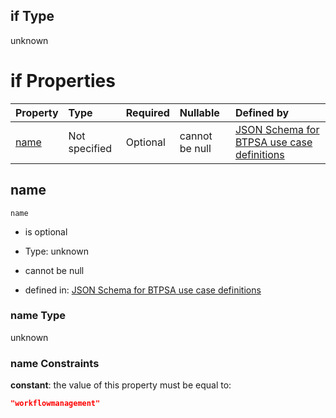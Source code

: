 ## if Type

unknown

# if Properties

| Property      | Type          | Required | Nullable       | Defined by                                                                                                                                                                                                          |
| :------------ | :------------ | :------- | :------------- | :------------------------------------------------------------------------------------------------------------------------------------------------------------------------------------------------------------------ |
| [name](#name) | Not specified | Optional | cannot be null | [JSON Schema for BTPSA use case definitions](btpsa-usecase-properties-services-items-allof-1-then-allof-118-if-properties-name.md "undefined#/properties/services/items/allOf/1/then/allOf/118/if/properties/name") |

## name



`name`

*   is optional

*   Type: unknown

*   cannot be null

*   defined in: [JSON Schema for BTPSA use case definitions](btpsa-usecase-properties-services-items-allof-1-then-allof-118-if-properties-name.md "undefined#/properties/services/items/allOf/1/then/allOf/118/if/properties/name")

### name Type

unknown

### name Constraints

**constant**: the value of this property must be equal to:

```json
"workflowmanagement"
```

